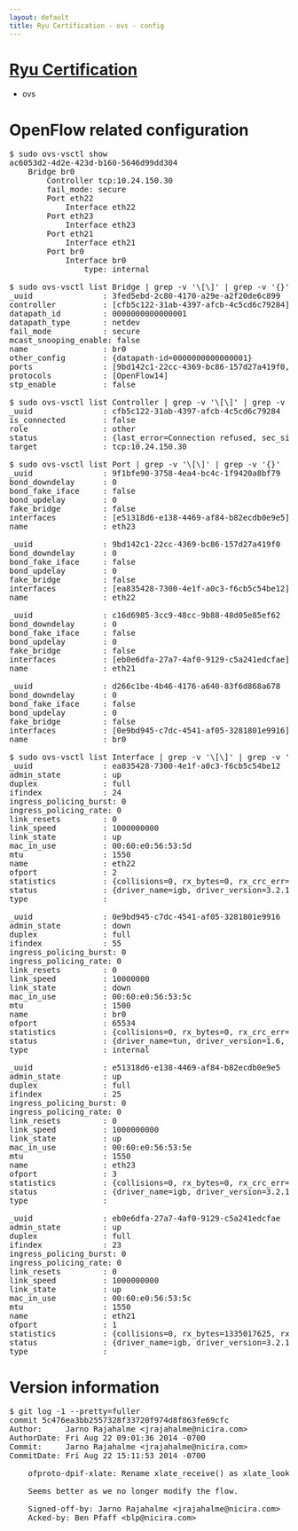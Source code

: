 ```yaml
---
layout: default
title: Ryu Certification - ovs - config
---
```

# [Ryu Certification](http://osrg.github.io/ryu/certification.html)
* ovs 

# OpenFlow related configuration
<pre>
$ sudo ovs-vsctl show
ac6053d2-4d2e-423d-b160-5646d99dd304
    Bridge br0
        Controller tcp:10.24.150.30
        fail_mode: secure
        Port eth22
            Interface eth22
        Port eth23
            Interface eth23
        Port eth21
            Interface eth21
        Port br0
            Interface br0
                type: internal

$ sudo ovs-vsctl list Bridge | grep -v '\[\]' | grep -v '{}'
_uuid               : 3fed5ebd-2c80-4170-a29e-a2f20de6c899
controller          : [cfb5c122-31ab-4397-afcb-4c5cd6c79284]
datapath_id         : 0000000000000001
datapath_type       : netdev
fail_mode           : secure
mcast_snooping_enable: false
name                : br0
other_config        : {datapath-id=0000000000000001}
ports               : [9bd142c1-22cc-4369-bc86-157d27a419f0, 9f1bfe90-3758-4ea4-bc4c-1f9420a8bf79, c16d6985-3cc9-48cc-9b88-48d05e85ef62, d266c1be-4b46-4176-a640-83f6d868a678]
protocols           : [OpenFlow14]
stp_enable          : false

$ sudo ovs-vsctl list Controller | grep -v '\[\]' | grep -v '{}'
_uuid               : cfb5c122-31ab-4397-afcb-4c5cd6c79284
is_connected        : false
role                : other
status              : {last_error=Connection refused, sec_since_connect=662, sec_since_disconnect=0, state=BACKOFF}
target              : tcp:10.24.150.30

$ sudo ovs-vsctl list Port | grep -v '\[\]' | grep -v '{}'
_uuid               : 9f1bfe90-3758-4ea4-bc4c-1f9420a8bf79
bond_downdelay      : 0
bond_fake_iface     : false
bond_updelay        : 0
fake_bridge         : false
interfaces          : [e51318d6-e138-4469-af84-b82ecdb0e9e5]
name                : eth23

_uuid               : 9bd142c1-22cc-4369-bc86-157d27a419f0
bond_downdelay      : 0
bond_fake_iface     : false
bond_updelay        : 0
fake_bridge         : false
interfaces          : [ea835428-7300-4e1f-a0c3-f6cb5c54be12]
name                : eth22

_uuid               : c16d6985-3cc9-48cc-9b88-48d05e85ef62
bond_downdelay      : 0
bond_fake_iface     : false
bond_updelay        : 0
fake_bridge         : false
interfaces          : [eb0e6dfa-27a7-4af0-9129-c5a241edcfae]
name                : eth21

_uuid               : d266c1be-4b46-4176-a640-83f6d868a678
bond_downdelay      : 0
bond_fake_iface     : false
bond_updelay        : 0
fake_bridge         : false
interfaces          : [0e9bd945-c7dc-4541-af05-3281801e9916]
name                : br0

$ sudo ovs-vsctl list Interface | grep -v '\[\]' | grep -v '{}'
_uuid               : ea835428-7300-4e1f-a0c3-f6cb5c54be12
admin_state         : up
duplex              : full
ifindex             : 24
ingress_policing_burst: 0
ingress_policing_rate: 0
link_resets         : 0
link_speed          : 1000000000
link_state          : up
mac_in_use          : 00:60:e0:56:53:5d
mtu                 : 1550
name                : eth22
ofport              : 2
statistics          : {collisions=0, rx_bytes=0, rx_crc_err=0, rx_dropped=0, rx_errors=0, rx_frame_err=0, rx_over_err=0, rx_packets=0, tx_bytes=1247821580, tx_dropped=0, tx_errors=0, tx_packets=6563361}
status              : {driver_name=igb, driver_version=3.2.10-k, firmware_version=2.10-9}
type                : 

_uuid               : 0e9bd945-c7dc-4541-af05-3281801e9916
admin_state         : down
duplex              : full
ifindex             : 55
ingress_policing_burst: 0
ingress_policing_rate: 0
link_resets         : 0
link_speed          : 10000000
link_state          : down
mac_in_use          : 00:60:e0:56:53:5c
mtu                 : 1500
name                : br0
ofport              : 65534
statistics          : {collisions=0, rx_bytes=0, rx_crc_err=0, rx_dropped=0, rx_errors=0, rx_frame_err=0, rx_over_err=0, rx_packets=0, tx_bytes=0, tx_dropped=0, tx_errors=0, tx_packets=0}
status              : {driver_name=tun, driver_version=1.6, firmware_version=N/A}
type                : internal

_uuid               : e51318d6-e138-4469-af84-b82ecdb0e9e5
admin_state         : up
duplex              : full
ifindex             : 25
ingress_policing_burst: 0
ingress_policing_rate: 0
link_resets         : 0
link_speed          : 1000000000
link_state          : up
mac_in_use          : 00:60:e0:56:53:5e
mtu                 : 1550
name                : eth23
ofport              : 3
statistics          : {collisions=0, rx_bytes=0, rx_crc_err=0, rx_dropped=0, rx_errors=0, rx_frame_err=0, rx_over_err=0, rx_packets=0, tx_bytes=1519476000, tx_dropped=0, tx_errors=0, tx_packets=1012984}
status              : {driver_name=igb, driver_version=3.2.10-k, firmware_version=2.10-9}
type                : 

_uuid               : eb0e6dfa-27a7-4af0-9129-c5a241edcfae
admin_state         : up
duplex              : full
ifindex             : 23
ingress_policing_burst: 0
ingress_policing_rate: 0
link_resets         : 0
link_speed          : 1000000000
link_state          : up
mac_in_use          : 00:60:e0:56:53:5c
mtu                 : 1550
name                : eth21
ofport              : 1
statistics          : {collisions=0, rx_bytes=1335017625, rx_crc_err=0, rx_dropped=0, rx_errors=0, rx_frame_err=0, rx_over_err=0, rx_packets=9490528, tx_bytes=0, tx_dropped=0, tx_errors=0, tx_packets=0}
status              : {driver_name=igb, driver_version=3.2.10-k, firmware_version=2.10-9}
type                : 
</pre>

# Version information
<pre>
$ git log -1 --pretty=fuller
commit 5c476ea3bb2557328f33720f974d8f863fe69cfc
Author:     Jarno Rajahalme &lt;jrajahalme@nicira.com&gt;
AuthorDate: Fri Aug 22 09:01:36 2014 -0700
Commit:     Jarno Rajahalme &lt;jrajahalme@nicira.com&gt;
CommitDate: Fri Aug 22 15:11:53 2014 -0700

    ofproto-dpif-xlate: Rename xlate_receive&#40;&#41; as xlate_lookup&#40;&#41;.
    
    Seems better as we no longer modify the flow.
    
    Signed-off-by: Jarno Rajahalme &lt;jrajahalme@nicira.com&gt;
    Acked-by: Ben Pfaff &lt;blp@nicira.com&gt;
</pre>
